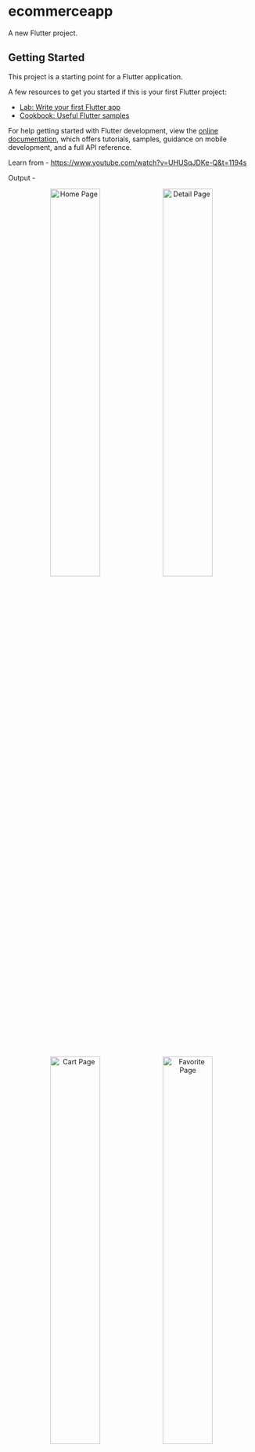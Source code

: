 # ecommerceapp

A new Flutter project.

## Getting Started

This project is a starting point for a Flutter application.

A few resources to get you started if this is your first Flutter project:

- [Lab: Write your first Flutter app](https://docs.flutter.dev/get-started/codelab)
- [Cookbook: Useful Flutter samples](https://docs.flutter.dev/cookbook)

For help getting started with Flutter development, view the
[online documentation](https://docs.flutter.dev/), which offers tutorials,
samples, guidance on mobile development, and a full API reference.


Learn from - https://www.youtube.com/watch?v=UHUSqJDKe-Q&t=1194s


Output - 

<p align="center">
  <img src="https://github.com/patugosavi/FlutterEcommerceApp/blob/main/assets/outputimages/home_page.png" alt="Home Page" width="45%">
  <img src="https://github.com/patugosavi/FlutterEcommerceApp/blob/main/assets/outputimages/detail_page.png" alt="Detail Page" width="45%">
</p>
<p align="center">
  <img src="https://github.com/patugosavi/FlutterEcommerceApp/blob/main/assets/output%20images/cart_page.png" alt="Cart Page" width="45%">
  <img src="https://github.com/patugosavi/FlutterEcommerceApp/blob/main/assets/output%20images/favorite_page.png" alt="Favorite Page" width="45%">
</p>

<p align="center">
  <img src="https://github.com/patugosavi/FlutterEcommerceApp/blob/main/assets/output%20images/profile_page.png" alt="Profile Page" width="45%">
</p>

